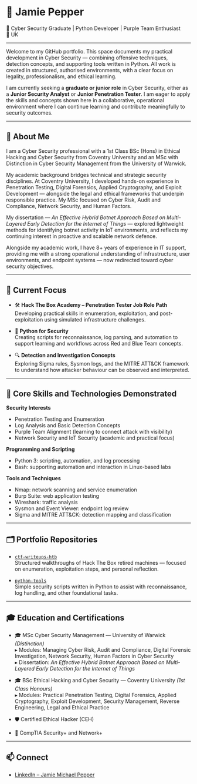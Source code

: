 # 🧠 Jamie Pepper

🎯 Cyber Security Graduate | Python Developer | Purple Team Enthusiast  
📍 UK

---

Welcome to my GitHub portfolio. This space documents my practical development in Cyber Security — combining offensive techniques, detection concepts, and supporting tools written in Python. All work is created in structured, authorised environments, with a clear focus on legality, professionalism, and ethical learning.

I am currently seeking a **graduate or junior role** in Cyber Security, either as a **Junior Security Analyst** or **Junior Penetration Tester**. I am eager to apply the skills and concepts shown here in a collaborative, operational environment where I can continue learning and contribute meaningfully to security outcomes.

---

## 👋 About Me

I am a Cyber Security professional with a 1st Class BSc (Hons) in Ethical Hacking and Cyber Security from Coventry University and an MSc with Distinction in Cyber Security Management from the University of Warwick.

My academic background bridges technical and strategic security disciplines. At Coventry University, I developed hands-on experience in Penetration Testing, Digital Forensics, Applied Cryptography, and Exploit Development — alongside the legal and ethical frameworks that underpin responsible practice. My MSc focused on Cyber Risk, Audit and Compliance, Network Security, and Human Factors. 

My dissertation — *An Effective Hybrid Botnet Approach Based on Multi-Layered Early Detection for the Internet of Things* — explored lightweight methods for identifying botnet activity in IoT environments, and reflects my continuing interest in proactive and scalable network defence.

Alongside my academic work, I have 8+ years of experience in IT support, providing me with a strong operational understanding of infrastructure, user environments, and endpoint systems — now redirected toward cyber security objectives.

---

## 🔄 Current Focus

- 🛠 **Hack The Box Academy – Penetration Tester Job Role Path**  
  Developing practical skills in enumeration, exploitation, and post-exploitation using simulated infrastructure challenges.

- 🐍 **Python for Security**  
  Creating scripts for reconnaissance, log parsing, and automation to support learning and workflows across Red and Blue Team concepts.

- 🔍 **Detection and Investigation Concepts**  
  Exploring Sigma rules, Sysmon logs, and the MITRE ATT&CK framework to understand how attacker behaviour can be observed and interpreted.

---

## 🧰 Core Skills and Technologies Demonstrated

**Security Interests**  
- Penetration Testing and Enumeration  
- Log Analysis and Basic Detection Concepts  
- Purple Team Alignment (learning to connect attack with visibility)  
- Network Security and IoT Security (academic and practical focus)

**Programming and Scripting**  
- Python 3: scripting, automation, and log processing  
- Bash: supporting automation and interaction in Linux-based labs

**Tools and Techniques**  
- Nmap: network scanning and service enumeration  
- Burp Suite: web application testing  
- Wireshark: traffic analysis  
- Sysmon and Event Viewer: endpoint log review  
- Sigma and MITRE ATT&CK: detection mapping and classification

---

## 🗂️ Portfolio Repositories

- [`ctf-writeups-htb`](https://github.com/jpepper-infosec/ctf-writeups-htb)  
  Structured walkthroughs of Hack The Box retired machines — focused on enumeration, exploitation steps, and personal reflection.

- [`python-tools`](https://github.com/jpepper-infosec/python-tools)  
  Simple security scripts written in Python to assist with reconnaissance, log handling, and other foundational tasks.

---

## 🎓 Education and Certifications

- 🎓 MSc Cyber Security Management — University of Warwick *(Distinction)*  
  ▸ Modules: Managing Cyber Risk, Audit and Compliance, Digital Forensic Investigation, Network Security, Human Factors in Cyber Security  
  ▸ Dissertation: *An Effective Hybrid Botnet Approach Based on Multi-Layered Early Detection for the Internet of Things*

- 🎓 BSc Ethical Hacking and Cyber Security — Coventry University *(1st Class Honours)*  
  ▸ Modules: Practical Penetration Testing, Digital Forensics, Applied Cryptography, Exploit Development, Security Management, Reverse Engineering, Legal and Ethical Practice

- 🛡️ Certified Ethical Hacker (CEH)  
- 🔐 CompTIA Security+ and Network+

---

## 📫 Connect

- [LinkedIn – Jamie Michael Pepper](https://www.linkedin.com/in/jamiemichaelpepper)
